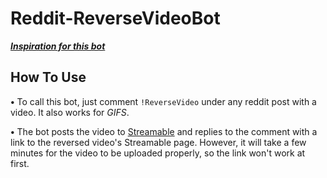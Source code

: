 # Reddit-ReverseVideoBot

***[Inspiration for this bot](https://sandiegofreepress.org/2017/11/one-veterans-dream-kurt-vonneguts-war-in-reverse-video-worth-watching/#.X0qiLS2z2Dc)***

## How To Use

**•** To call this bot, just comment `!ReverseVideo` under any reddit post with a video. It also works for *GIFS*.

**•** The bot posts the video to [Streamable](https://www.streamable.com) and replies to the comment with a link to the reversed video's Streamable page. However, it will take a few minutes for the video to be uploaded properly, so the link won't work at first.
